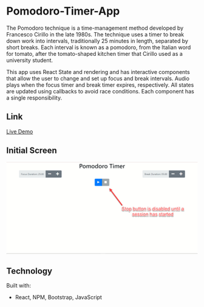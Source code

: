 # Pomodoro-Timer-App
The Pomodoro technique is a time-management method developed by Francesco Cirillo in the late 1980s. The technique uses a timer to break down work into intervals, traditionally 25 minutes in length, separated by short breaks. Each interval is known as a pomodoro, from the Italian word for tomato, after the tomato-shaped kitchen timer that Cirillo used as a university student.

This app uses React State and rendering and has interactive components that allow the user to change and set up focus and break intervals. Audio plays when the focus timer and break timer expires, respectively. All states are updated using callbacks to avoid race conditions. Each component has a single responsibility.

## Link
[Live Demo](https://pomodoro-project-qsty4az65-jessicatam128-gmailcom.vercel.app/)

## Initial Screen
![Alt text](./img/initialscreen.jpg?raw=true)



## Technology
Built with: 
- React, NPM, Bootstrap, JavaScript